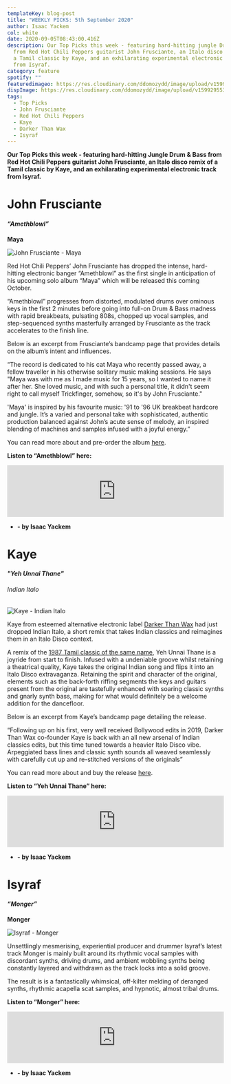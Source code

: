 ```yaml
---
templateKey: blog-post
title: "WEEKLY PICKS: 5th September 2020"
author: Isaac Yackem
col: white
date: 2020-09-05T08:43:00.416Z
description: Our Top Picks this week - featuring hard-hitting jungle Drum & Bass
  from Red Hot Chili Peppers guitarist John Frusciante, an Italo disco remix of
  a Tamil classic by Kaye, and an exhilarating experimental electronic track
  from Isyraf.
category: feature
spotify: ""
featuredimageo: https://res.cloudinary.com/ddomozydd/image/upload/v1599295533/Sept5PICKSbanner_mvbqrc.jpg
dispImage: https://res.cloudinary.com/ddomozydd/image/upload/v1599295534/SEPT5CARD_cbmkxc.jpg
tags:
  - Top Picks
  - John Frusciante
  - Red Hot Chili Peppers
  - Kaye
  - Darker Than Wax
  - Isyraf
---
```

**Our Top Picks this week - featuring hard-hitting Jungle Drum & Bass from Red Hot Chili Peppers guitarist John Frusciante, an Italo disco remix of a Tamil classic by Kaye, and an exhilarating experimental electronic track from Isyraf.**

# John Frusciante

#### ***“Amethblowl”***

**Maya**

![John Frusciante - Maya](https://res.cloudinary.com/ddomozydd/image/upload/v1599295664/FruscianteMaya600_pug86x.jpg "John Frusciante - Maya")

Red Hot Chili Peppers’ John Frusciante has dropped the intense, hard-hitting electronic banger “Amethblowl” as the first single in anticipation of his upcoming solo album “Maya” which will be released this coming October.

“Amethblowl” progresses from distorted, modulated drums over ominous keys in the first 2 minutes before going into full-on Drum & Bass madness with rapid breakbeats, pulsating 808s, chopped up vocal samples, and step-sequenced synths masterfully arranged by Frusciante as the track accelerates to the finish line.

Below is an excerpt from Frusciante’s bandcamp page that provides details on the album’s intent and influences.

“The record is dedicated to his cat Maya who recently passed away, a fellow traveller in his otherwise solitary music making sessions. He says "Maya was with me as I made music for 15 years, so I wanted to name it after her. She loved music, and with such a personal title, it didn't seem right to call myself Trickfinger, somehow, so it's by John Frusciante."

'Maya' is inspired by his favourite music: '91 to '96 UK breakbeat hardcore and jungle. It’s a varied and personal take with sophisticated, authentic production balanced against John’s acute sense of melody, an inspired blending of machines and samples infused with a joyful energy.”

You can read more about and pre-order the album [here](https://johnfrusciante.bandcamp.com/album/maya).

**Listen to “Amethblowl” here:**

<iframe style="border: 0; width: 100%; height: 120px;" src="https://bandcamp.com/EmbeddedPlayer/album=2749208417/size=large/bgcol=ffffff/linkcol=0687f5/tracklist=false/artwork=small/track=496108523/transparent=true/" seamless><a href="http://johnfrusciante.bandcamp.com/album/maya">Maya by John Frusciante</a></iframe>

* **\- by Isaac Yackem**

# Kaye

#### ***"Yeh Unnai Thane"***

###### Indian Italo

![Kaye - Indian Italo](https://res.cloudinary.com/ddomozydd/image/upload/v1599295860/KayeIndian600_iksxod.jpg "Kaye - Indian Italo")

Kaye from esteemed alternative electronic label [Darker Than Wax](https://www.darkerthanwax.com/) had just dropped Indian Italo, a short remix that takes Indian classics and reimagines them in an Italo Disco context. 

A remix of the [1987 Tamil classic of the same name](https://youtu.be/pB9WwDXxh0o), Yeh Unnai Thane is a joyride from start to finish. Infused with a undeniable groove whilst retaining a theatrical quality, Kaye takes the original Indian song and flips it into an Italo Disco extravaganza. Retaining the spirit and character of the original, elements such as the back-forth riffing segments the keys and guitars present from the original are tastefully enhanced with soaring classic synths and gnarly synth bass, making for what would definitely be a welcome addition for the dancefloor.

Below is an excerpt from Kaye’s bandcamp page detailing the release.

“Following up on his first, very well received Bollywood edits in 2019, Darker Than Wax co-founder Kaye is back with an all new arsenal of Indian classics edits, but this time tuned towards a heavier Italo Disco vibe. Arpeggiated bass lines and classic synth sounds all weaved seamlessly with carefully cut up and re-stitched versions of the originals”

You can read more about and buy the release [here](https://kaye.bandcamp.com/album/india-italo-bandcamp-day-exclusive).

**Listen to “Yeh Unnai Thane” here:**

<iframe style="border: 0; width: 100%; height: 120px;" src="https://bandcamp.com/EmbeddedPlayer/album=3370813333/size=large/bgcol=ffffff/linkcol=0687f5/tracklist=false/artwork=small/track=496201685/transparent=true/" seamless><a href="http://kaye.bandcamp.com/album/india-italo-bandcamp-day-exclusive">India Italo (Bandcamp Day Exclusive) by KAYE</a></iframe>

* **\- by Isaac Yackem**

# Isyraf

#### ***“Monger”***

**Monger**

![Isyraf - Monger](https://res.cloudinary.com/ddomozydd/image/upload/v1599296201/IsyrafMonger600_qnppvq.jpg "Isyraf - Monger")

Unsettlingly mesmerising, experiential producer and drummer Isyraf’s latest track Monger is mainly built around its rhythmic vocal samples with discordant synths, driving drums, and ambient wobbling synths being constantly layered and withdrawn as the track locks into a solid groove.

The result is is a fantastically whimsical, off-kilter melding of deranged synths, rhythmic acapella scat samples, and hypnotic, almost tribal drums.

**Listen to “Monger” here:**

<iframe style="border: 0; width: 100%; height: 120px;" src="https://bandcamp.com/EmbeddedPlayer/track=2133875651/size=large/bgcol=ffffff/linkcol=0687f5/tracklist=false/artwork=small/transparent=true/" seamless><a href="http://isyraf.bandcamp.com/track/monger">Monger by Isyraf</a></iframe>

* **\- by Isaac Yackem**